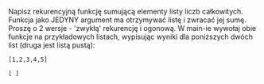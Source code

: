 Napisz rekurencyjną funkcję sumującą elementy listy liczb całkowitych. Funkcja jako JEDYNY argument ma otrzymywać listę  i zwracać jej sumę. Proszę o 2 wersje - 'zwykłą' rekurencję i ogonową.  W main-ie wywołaj obie funkcje na przykładowych listach, wypisując wyniki dla poniższych dwóch list (druga jest listą pustą):

```
[1,2,3,4,5]

[ ]
```